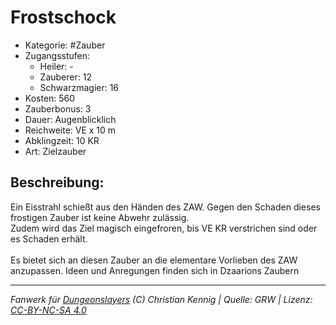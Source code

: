 # Frostschock  
- Kategorie: #Zauber  
- Zugangsstufen:  
  - Heiler: -  
  - Zauberer: 12  
  - Schwarzmagier: 16  
- Kosten: 560  
- Zauberbonus: 3  
- Dauer: Augenblicklich  
- Reichweite: VE x 10 m  
- Abklingzeit: 10 KR  
- Art: Zielzauber     

## Beschreibung:
Ein Eisstrahl schießt aus den Händen des ZAW. Gegen den Schaden dieses frostigen Zauber ist keine Abwehr zulässig.<br>Zudem wird das Ziel magisch eingefroren, bis VE KR verstrichen sind oder es Schaden erhält.<br><br>Es bietet sich an diesen Zauber an die elementare Vorlieben des ZAW anzupassen. Ideen und Anregungen finden sich in Dzaarions Zaubern


___
*Fanwerk für [Dungeonslayers](https://www.dungeonslayers.net/) (C) Christian Kennig | Quelle: GRW | Lizenz: [CC-BY-NC-SA 4.0](https://creativecommons.org/licenses/by-nc-sa/4.0/deed.de)*